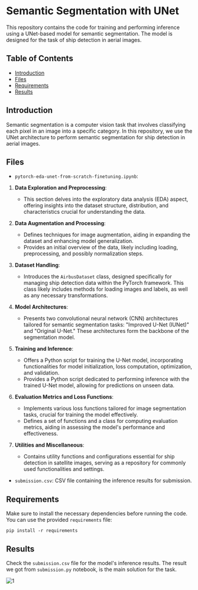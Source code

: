 # Semantic Segmentation with UNet

This repository contains the code for training and performing inference using a UNet-based model for semantic segmentation. The model is designed for the task of ship detection in aerial images.

## Table of Contents

- [Introduction](#introduction)
- [Files](#files)
- [Requirements](#requirements)
- [Results](#results)

## Introduction

Semantic segmentation is a computer vision task that involves classifying each pixel in an image into a specific category. In this repository, we use the UNet architecture to perform semantic segmentation for ship detection in aerial images.

## Files

- `pytorch-eda-unet-from-scratch-finetuning.ipynb`:

1. **Data Exploration and Preprocessing**:
   - This section delves into the exploratory data analysis (EDA) aspect, offering insights into the dataset structure, distribution, and characteristics crucial for understanding the data.

2. **Data Augmentation and Processing**:
   - Defines techniques for image augmentation, aiding in expanding the dataset and enhancing model generalization.
   - Provides an initial overview of the data, likely including loading, preprocessing, and possibly normalization steps.

3. **Dataset Handling**:
   - Introduces the `AirbusDataset` class, designed specifically for managing ship detection data within the PyTorch framework. This class likely includes methods for loading images and labels, as well as any necessary transformations.

4. **Model Architectures**:
   - Presents two convolutional neural network (CNN) architectures tailored for semantic segmentation tasks: "Improved U-Net (IUNet)" and "Original U-Net." These architectures form the backbone of the segmentation model.

5. **Training and Inference**:
   - Offers a Python script for training the U-Net model, incorporating functionalities for model initialization, loss computation, optimization, and validation.
   - Provides a Python script dedicated to performing inference with the trained U-Net model, allowing for predictions on unseen data.

6. **Evaluation Metrics and Loss Functions**:
   - Implements various loss functions tailored for image segmentation tasks, crucial for training the model effectively.
   - Defines a set of functions and a class for computing evaluation metrics, aiding in assessing the model's performance and effectiveness.

7. **Utilities and Miscellaneous**:
   - Contains utility functions and configurations essential for ship detection in satellite images, serving as a repository for commonly used functionalities and settings.
  
- `submission.csv`: CSV file containing the inference results for submission.


## Requirements

Make sure to install the necessary dependencies before running the code. You can use the provided `requirements` file:

```
pip install -r requirements
```


## Results

Check the `submission.csv` file for the model's inference results. The result we got from `submission.py` notebook, is the main solution for the task.

![1](https://github.com/Danemm99/Airbus-Ship-Detection-Challenge/assets/112890351/a97d0704-126a-49cf-8896-f5a63c5cf57c)
